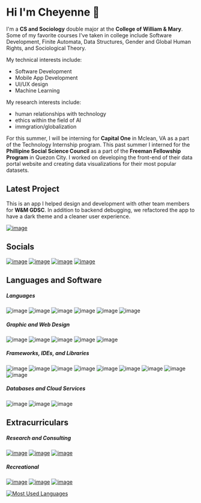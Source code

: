 <!--
**cmhwang/cmhwang** is a ✨ _special_ ✨ repository because its `README.md` (this file) appears on your GitHub profile.
-->

# Hi I'm Cheyenne 🥰

I'm a **CS and Sociology** double major at the **College of William & Mary**. Some of my favorite courses I've taken in college include Software Development, Finite Automata, Data Structures, Gender and Global Human Rights, and Sociological Theory.

My technical interests include:
- Software Development
- Mobile App Development
- UI/UX design
- Machine Learning

My research interests include:
- human relationships with technology
- ethics within the field of AI
- immgration/globalization

For this summer, I will be interning for **Capital One** in Mclean, VA as a part of the Technology Internship program. This past summer I interned for the **Phillipine Social Science Council** as a part of the **Freeman Fellowship Program** in Quezon City. I worked on developing the front-end of their data portal website and creating data visualizations for their most popular datasets.

## Latest Project
This is an app I helped design and development with other team members for **W&M GDSC**. In addition to backend debugging, we refactored the app to have a dark theme and a cleaner user experience. 

[![image](https://img.shields.io/badge/APO_Campus_Escort_App-blue?style=for-the-badge)](https://apps.apple.com/gr/app/w-m-campus-escort/id1582947297)

## Socials
[![image](https://img.shields.io/badge/LinkedIn-0077B5?style=for-the-badge&logo=linkedin&logoColor=white)](https://www.linkedin.com/in/cmhwang-a489401b7/)
[![image](https://img.shields.io/badge/Kaggle-20BEFF?style=for-the-badge&logo=Kaggle&logoColor=white)](https://www.kaggle.com/cheyennehwang)
[![image](https://img.shields.io/badge/Instagram-E4405F?style=for-the-badge&logo=instagram&logoColor=white)](https://www.instagram.com/cheyenne.hwang/?hl=en)
[![image](https://img.shields.io/badge/Gmail-D14836?style=for-the-badge&logo=gmail&logoColor=white)](cmhwang92617@gmail.com)

## Languages and Software

##### Languages
![image](https://img.shields.io/badge/Java-ED8B00?style=for-the-badge&logo=java&logoColor=white)
![image](https://img.shields.io/badge/Python-FFD43B?style=for-the-badge&logo=python&logoColor=blue)
![image](https://img.shields.io/badge/C-00599C?style=for-the-badge&logo=c&logoColor=white)
![image](https://img.shields.io/badge/C%2B%2B-00599C?style=for-the-badge&logo=c%2B%2B&logoColor=white)
![image](https://img.shields.io/badge/Dart-0175C2?style=for-the-badge&logo=dart&logoColor=white)
![image](https://img.shields.io/badge/HTML5-E34F26?style=for-the-badge&logo=html5&logoColor=white)

##### Graphic and Web Design
![image](https://img.shields.io/badge/Canva-%2300C4CC.svg?&style=for-the-badge&logo=Canva&logoColor=white)
![image](https://img.shields.io/badge/Figma-F24E1E?style=for-the-badge&logo=figma&logoColor=white)
![image](https://img.shields.io/badge/Wordpress-21759B?style=for-the-badge&logo=wordpress&logoColor=white)
![image](https://img.shields.io/badge/Wix-000?style=for-the-badge&logo=wix&logoColor=white)
![image](https://img.shields.io/badge/material%20design-757575?style=for-the-badge&logo=material%20design&logoColor=white)

##### Frameworks, IDEs, and Libraries
![image](https://img.shields.io/badge/Numpy-777BB4?style=for-the-badge&logo=numpy&logoColor=white)
![image](https://img.shields.io/badge/Pandas-2C2D72?style=for-the-badge&logo=pandas&logoColor=white)
![image](https://img.shields.io/badge/React-20232A?style=for-the-badge&logo=react&logoColor=61DAFB)
![image](https://img.shields.io/badge/VIM-%2311AB00.svg?&style=for-the-badge&logo=vim&logoColor=white)
![image](https://img.shields.io/badge/VSCode-0078D4?style=for-the-badge&logo=visual%20studio%20code&logoColor=white)
![image](https://img.shields.io/badge/Xcode-007ACC?style=for-the-badge&logo=Xcode&logoColor=white)
![image](https://img.shields.io/badge/Flutter-02569B?style=for-the-badge&logo=flutter&logoColor=white)
![image](https://img.shields.io/badge/Jupyter-F37626.svg?&style=for-the-badge&logo=Jupyter&logoColor=white)
![image](https://img.shields.io/badge/Docker-2CA5E0?style=for-the-badge&logo=docker&logoColor=white)

##### Databases and Cloud Services
![image](https://img.shields.io/badge/firebase-ffca28?style=for-the-badge&logo=firebase&logoColor=black)
![image](https://img.shields.io/badge/PostgreSQL-316192?style=for-the-badge&logo=postgresql&logoColor=white) 
![image](https://img.shields.io/badge/Google_Cloud-4285F4?style=for-the-badge&logo=google-cloud&logoColor=white)

## Extracurriculars

##### Research and Consulting
[![image](https://img.shields.io/badge/AidData-yellow?style=for-the-badge)](https://www.aiddata.org/geoquery)
[![image](https://img.shields.io/badge/DisinfoLab-informational?style=for-the-badge)](https://www.disinfolab.net/)
[![image](https://img.shields.io/badge/Google_Student_Developer_Club-success?style=for-the-badge)](https://gdsc.community.dev/william-mary/)

##### Recreational
[![image](https://img.shields.io/badge/AASI-red?style=for-the-badge)](https://tribelink.wm.edu/organization/aasi)
[![image](https://img.shields.io/badge/APO-yellow?style=for-the-badge)](https://www.aponurho.org/what-we-do)
[![image](https://img.shields.io/badge/W&M_Dance_Team-brightgreen?style=for-the-badge)](https://linktr.ee/wmtribedanceteam)

[![Most Used Languages](https://github-readme-stats.vercel.app/api/top-langs/?username=cmhwang&layout=compact&theme=github_dark&hide_border=true&langs_count=8&exclude_repo=3D-SHARKS)](https://github.com/anuraghazra/github-readme-stats)



